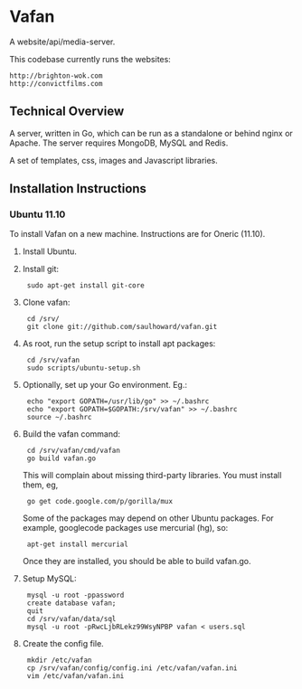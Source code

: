Vafan
=====

A website/api/media-server.

This codebase currently runs the websites:

    http://brighton-wok.com
    http://convictfilms.com

Technical Overview
------------------

A server, written in Go, which can be run as a standalone or behind
nginx or Apache. The server requires MongoDB, MySQL and Redis.

A set of templates, css, images and Javascript libraries.

Installation Instructions 
-------------------------

### Ubuntu 11.10

To install Vafan on a new machine. Instructions are for Oneric (11.10).

1. Install Ubuntu.

2. Install git:

        sudo apt-get install git-core

3. Clone vafan:

        cd /srv/
        git clone git://github.com/saulhoward/vafan.git

4. As root, run the setup script to install apt packages:

        cd /srv/vafan
        sudo scripts/ubuntu-setup.sh

5. Optionally, set up your Go environment. Eg.:

        echo "export GOPATH=/usr/lib/go" >> ~/.bashrc
        echo "export GOPATH=$GOPATH:/srv/vafan" >> ~/.bashrc
        source ~/.bashrc

6. Build the vafan command:

        cd /srv/vafan/cmd/vafan
        go build vafan.go
    
    This will complain about missing third-party libraries. You must
    install them, eg,

        go get code.google.com/p/gorilla/mux

    Some of the packages may depend on other Ubuntu packages. For
    example, googlecode packages use mercurial (hg), so:

        apt-get install mercurial

    Once they are installed, you should be able to build vafan.go.

7. Setup MySQL:

        mysql -u root -ppassword
        create database vafan;
        quit
        cd /srv/vafan/data/sql
        mysql -u root -pRwcLjbRLekz99WsyNPBP vafan < users.sql

8. Create the config file.

        mkdir /etc/vafan
        cp /srv/vafan/config/config.ini /etc/vafan/vafan.ini
        vim /etc/vafan/vafan.ini


